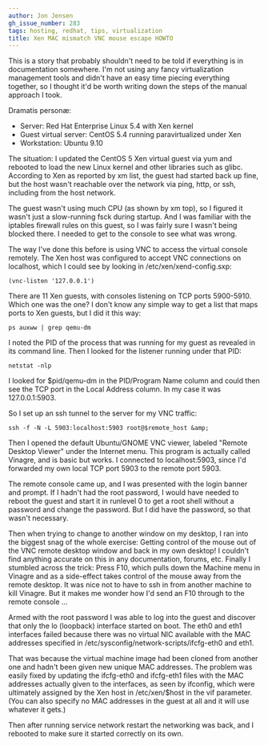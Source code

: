 ```yaml
---
author: Jon Jensen
gh_issue_number: 283
tags: hosting, redhat, tips, virtualization
title: Xen MAC mismatch VNC mouse escape HOWTO
---
```




This is a story that probably shouldn't need to be told if everything is in documentation somewhere. I'm not using any fancy virtualization management tools and didn't have an easy time piecing everything together, so I thought it'd be worth writing down the steps of the manual approach I took.

Dramatis personæ:

- Server: Red Hat Enterprise Linux 5.4 with Xen kernel
- Guest virtual server: CentOS 5.4 running paravirtualized under Xen
- Workstation: Ubuntu 9.10

The situation: I updated the CentOS 5 Xen virtual guest via yum and rebooted to load the new Linux kernel and other libraries such as glibc. According to Xen as reported by xm list, the guest had started back up fine, but the host wasn't reachable over the network via ping, http, or ssh, including from the host network.

The guest wasn't using much CPU (as shown by xm top), so I figured it wasn't just a slow-running fsck during startup. And I was familiar with the iptables firewall rules on this guest, so I was fairly sure I wasn't being blocked there. I needed to get to the console to see what was wrong.

The way I've done this before is using VNC to access the virtual console remotely. The Xen host was configured to accept VNC connections on localhost, which I could see by looking in /etc/xen/xend-config.sxp:

```nohighlight
(vnc-listen '127.0.0.1')
```

There are 11 Xen guests, with consoles listening on TCP ports 5900-5910. Which one was the one? I don't know any simple way to get a list that maps ports to Xen guests, but I did it this way:

```nohighlight
ps auxww | grep qemu-dm
```

I noted the PID of the process that was running for my guest as revealed in its command line. Then I looked for the listener running under that PID:

```nohighlight
netstat -nlp
```

I looked for $pid/qemu-dm in the PID/Program Name column and could then see the TCP port in the Local Address column. In my case it was 127.0.0.1:5903.

So I set up an ssh tunnel to the server for my VNC traffic:

```nohighlight
ssh -f -N -L 5903:localhost:5903 root@$remote_host &amp;
```

Then I opened the default Ubuntu/GNOME VNC viewer, labeled "Remote Desktop Viewer" under the Internet menu. This program is actually called Vinagre, and is basic but works. I connected to localhost:5903, since I'd forwarded my own local TCP port 5903 to the remote port 5903.

The remote console came up, and I was presented with the login banner and prompt. If I hadn't had the root password, I would have needed to reboot the guest and start it in runlevel 0 to get a root shell without a password and change the password. But I did have the password, so that wasn't necessary.

Then when trying to change to another window on my desktop, I ran into the biggest snag of the whole exercise: Getting control of the mouse out of the VNC remote desktop window and back in my own desktop! I couldn't find anything accurate on this in any documentation, forums, etc. Finally I stumbled across the trick: Press F10, which pulls down the Machine menu in Vinagre and as a side-effect takes control of the mouse away from the remote desktop. It was nice not to have to ssh in from another machine to kill Vinagre. But it makes me wonder how I'd send an F10 through to the remote console ...

Armed with the root password I was able to log into the guest and discover that only the lo (loopback) interface started on boot. The eth0 and eth1 interfaces failed because there was no virtual NIC available with the MAC addresses specified in /etc/sysconfig/network-scripts/ifcfg-eth0 and eth1.

That was because the virtual machine image had been cloned from another one and hadn't been given new unique MAC addresses. The problem was easily fixed by updating the ifcfg-eth0 and ifcfg-eth1 files with the MAC addresses actually given to the interfaces, as seen by ifconfig, which were ultimately assigned by the Xen host in /etc/xen/$host in the vif parameter. (You can also specify no MAC addresses in the guest at all and it will use whatever it gets.)

Then after running service network restart the networking was back, and I rebooted to make sure it started correctly on its own.


